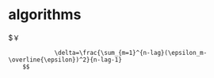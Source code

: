 # algorithms
$￥
				
				 \delta=\frac{\sum_{m=1}^{n-lag}(\epsilon_m-\overline{\epsilon})^2}{n-lag-1}
        $$
